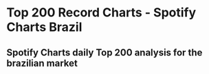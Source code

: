 # Top 200 Record Charts - Spotify Charts Brazil
## Spotify Charts daily Top 200 analysis for the brazilian market

